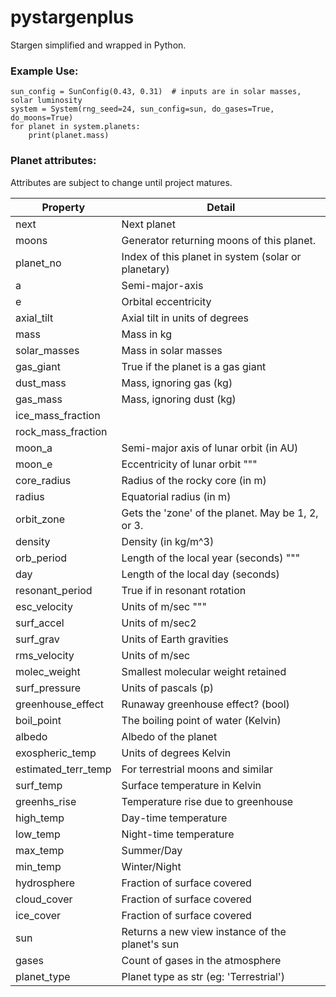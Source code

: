 # pystargenplus
Stargen simplified and wrapped in Python.

### Example Use:

```
sun_config = SunConfig(0.43, 0.31)  # inputs are in solar masses, solar luminosity
system = System(rng_seed=24, sun_config=sun, do_gases=True, do_moons=True)
for planet in system.planets:
    print(planet.mass)
```

### Planet attributes:
Attributes are subject to change until project matures.

| Property | Detail |
|----------|--------|
|next|Next planet|
|moons|Generator returning moons of this planet.|
|planet_no|Index of this planet in system (solar or planetary)|
|a|Semi-major-axis|
|e|Orbital eccentricity|
|axial_tilt|Axial tilt in units of degrees|
|mass|Mass in kg|
|solar_masses|Mass in solar masses|
|gas_giant|True if the planet is a gas giant|
|dust_mass|Mass, ignoring gas (kg)|
|gas_mass|Mass, ignoring dust (kg)|
|ice_mass_fraction|
|rock_mass_fraction|
|moon_a|Semi-major axis of lunar orbit (in AU)|
|moon_e|Eccentricity of lunar orbit """|
|core_radius|Radius of the rocky core (in m)|
|radius|Equatorial radius (in m)|
|orbit_zone|Gets the 'zone' of the planet. May be 1, 2, or 3.|
|density|Density (in kg/m^3)|
|orb_period|Length of the local year (seconds) """|
|day|Length of the local day (seconds)|
|resonant_period|True if in resonant rotation|
|esc_velocity|Units of m/sec """|
|surf_accel|Units of m/sec2|
|surf_grav|Units of Earth gravities|
|rms_velocity|Units of m/sec|
|molec_weight|Smallest molecular weight retained|
|surf_pressure|Units of pascals (p)|
|greenhouse_effect|Runaway greenhouse effect? (bool)|
|boil_point|The boiling point of water (Kelvin)|
|albedo|Albedo of the planet|
|exospheric_temp|Units of degrees Kelvin |
|estimated_terr_temp| For terrestrial moons and similar|
|surf_temp|Surface temperature in Kelvin|
|greenhs_rise|Temperature rise due to greenhouse|
|high_temp|Day-time temperature|
|low_temp|Night-time temperature|
|max_temp|Summer/Day|
|min_temp|Winter/Night|
|hydrosphere|Fraction of surface covered|
|cloud_cover|Fraction of surface covered|
|ice_cover|Fraction of surface covered|
|sun|Returns a new view instance of the planet's sun|
|gases|Count of gases in the atmosphere|"""|
|planet_type|Planet type as str (eg: 'Terrestrial')|
